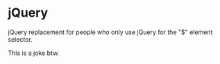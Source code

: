 # jQuery
jQuery replacement for people who only use jQuery for the "$" element selector.

This is a joke btw.

